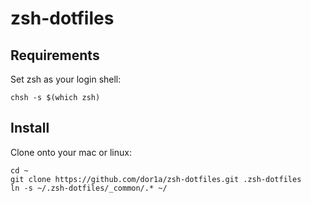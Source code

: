 # zsh-dotfiles

## Requirements

Set zsh as your login shell:

    chsh -s $(which zsh)

## Install

Clone onto your mac or linux:

    cd ~
    git clone https://github.com/dor1a/zsh-dotfiles.git .zsh-dotfiles
    ln -s ~/.zsh-dotfiles/_common/.* ~/
